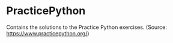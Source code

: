 # PracticePython

Contains the solutions to the Practice Python exercises.
(Source: https://www.practicepython.org/)
